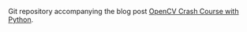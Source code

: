 Git repository accompanying the blog post [OpenCV Crash Course with Python](https://mhevia.com/blog/2025/open-cv-tutorial-example-project/).
